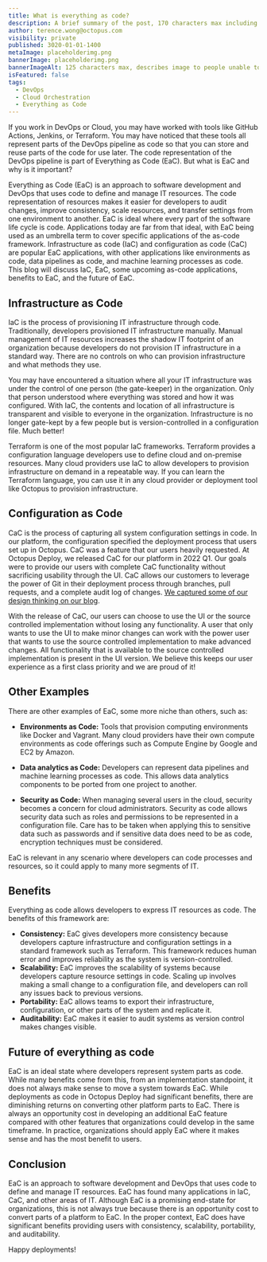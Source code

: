 ```yaml
---
title: What is everything as code?
description: A brief summary of the post, 170 characters max including spaces.
author: terence.wong@octopus.com
visibility: private
published: 3020-01-01-1400
metaImage: placeholderimg.png
bannerImage: placeholderimg.png
bannerImageAlt: 125 characters max, describes image to people unable to see it.
isFeatured: false
tags:
  - DevOps
  - Cloud Orchestration
  - Everything as Code
---
```


<!-- see https://github.com/OctopusDeploy/blog/blob/master/tags.txt for a comprehensive list of tags -->

If you work in DevOps or Cloud, you may have worked with tools like GitHub Actions, Jenkins, or Terraform. You may have noticed that these tools all represent parts of the DevOps pipeline as code so that you can store and reuse parts of the code for use later. The code representation of the DevOps pipeline is part of Everything as Code (EaC). But what is EaC and why is it important? 

Everything as Code (EaC) is an approach to software development and DevOps that uses code to define and manage IT resources. The code representation of resources makes it easier for developers to audit changes, improve consistency, scale resources, and transfer settings from one environment to another. EaC is ideal where every part of the software life cycle is code. Applications today are far from that ideal, with EaC being used as an umbrella term to cover specific applications of the as-code framework. Infrastructure as code (IaC) and configuration as code (CaC) are popular EaC applications, with other applications like environments as code, data pipelines as code, and machine learning processes as code. This blog will discuss IaC, EaC, some upcoming as-code applications, benefits to EaC, and the future of EaC.


## Infrastructure as Code

IaC is the process of provisioning IT infrastructure through code. Traditionally, developers provisioned IT infrastructure manually. Manual management of IT resources increases the shadow IT footprint of an organization because developers do not provision IT infrastructure in a standard way. There are no controls on who can provision infrastructure and what methods they use. 

You may have encountered a situation where all your IT infrastructure was under the control of one person (the gate-keeper) in the organization. Only that person understood where everything was stored and how it was configured. With IaC, the contents and location of all infrastructure is transparent and visible to everyone in the organization. Infrastructure is no longer gate-kept by a few people but is version-controlled in a configuration file. Much better!

Terraform is one of the most popular IaC frameworks. Terraform provides a configuration language developers use to define cloud and on-premise resources. Many cloud providers use IaC to allow developers to provision infrastructure on demand in a repeatable way. If you can learn the Terraform language, you can use it in any cloud provider or deployment tool like Octopus to provision infrastructure. 

## Configuration as Code

CaC is the process of capturing all system configuration settings in code. In our platform, the configuration specified the deployment process that users set up in Octopus. CaC was a feature that our users heavily requested. At Octopus Deploy, we released CaC for our platform in 2022 Q1. Our goals were to provide our users with complete CaC functionality without sacrificing usability through the UI. CaC allows our customers to leverage the power of Git in their deployment process through branches, pull requests, and a complete audit log of changes. [We captured some of our design thinking on our blog](https://octopus.com/blog/shaping-config-as-code).

With the release of CaC, our users can choose to use the UI or the source controlled implementation without losing any functionality. A user that only wants to use the UI to make minor changes can work with the power user that wants to use the source controlled implementation to make advanced changes. All functionality that is available to the source controlled implementation is present in the UI version. We believe this keeps our user experience as a first class priority and we are proud of it!

## Other Examples

There are other examples of EaC, some more niche than others, such as:


- **Environments as Code:** Tools that provision computing environments like Docker and Vagrant. Many cloud providers have their own compute environments as code offerings such as Compute Engine by Google and EC2 by Amazon.

- **Data analytics as Code:** Developers can represent data pipelines and machine learning processes as code. This allows data analytics components to be ported from one project to another.

- **Security as Code:** When managing several users in the cloud, security becomes a concern for cloud administrators. Security as code allows security data such as roles and permissions to be represented in a configuration file. Care has to be taken when applying this to sensitive data such as passwords and if sensitive data does need to be as code, encryption techniques must be considered.

EaC is relevant in any scenario where developers can code processes and resources, so it could apply to many more segments of IT. 

## Benefits

Everything as code allows developers to express IT resources as code. The benefits of this framework are:

- **Consistency:** EaC gives developers more consistency because developers capture infrastructure and configuration settings in a standard framework such as Terraform. This framework reduces human error and improves reliability as the system is version-controlled.
- **Scalability:** EaC improves the scalability of systems because developers capture resource settings in code. Scaling up involves making a small change to a configuration file, and developers can roll any issues back to previous versions.
- **Portability:** EaC allows teams to export their infrastructure, configuration, or other parts of the system and replicate it.
- **Auditability:** EaC makes it easier to audit systems as version control makes changes visible.

## Future of everything as code

EaC is an ideal state where developers represent system parts as code. While many benefits come from this, from an implementation standpoint, it does not always make sense to move a system towards EaC. While deployments as code in Octopus Deploy had significant benefits, there are diminishing returns on converting other platform parts to EaC. There is always an opportunity cost in developing an additional EaC feature compared with other features that organizations could develop in the same timeframe. In practice, organizations should apply EaC where it makes sense and has the most benefit to users.

## Conclusion

EaC is an approach to software development and DevOps that uses code to define and manage IT resources. EaC has found many applications in IaC, CaC, and other areas of IT. Although EaC is a promising end-state for organizations, this is not always true because there is an opportunity cost to convert parts of a platform to EaC. In the proper context, EaC does have significant benefits providing users with consistency, scalability, portability, and auditability.

Happy deployments!

